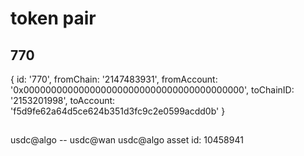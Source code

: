 # token pair
## 770 
{
  id: '770',
  fromChain: '2147483931',
  fromAccount: '0x0000000000000000000000000000000000000000',
  toChainID: '2153201998',
  toAccount: 'f5d9fe62a64d5ce624b351d3fc9c2e0599acdd0b'
}

## 
usdc@algo -- usdc@wan
usdc@algo asset id: 10458941

